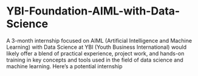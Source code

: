 # YBI-Foundation-AIML-with-Data-Science
A 3-month internship focused on AIML (Artificial Intelligence and Machine Learning) with Data Science at YBI (Youth Business International) would likely offer a blend of practical experience, project work, and hands-on training in key concepts and tools used in the field of data science and machine learning. Here’s a potential internship 
